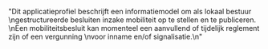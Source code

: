 "Dit applicatieprofiel beschrijft een informatiemodel om als lokaal bestuur \ngestructureerde besluiten inzake mobiliteit op te stellen en te publiceren. \nEen mobiliteitsbesluit kan momenteel een aanvullend of tijdelijk reglement zijn of een vergunning \nvoor inname en/of signalisatie.\n"